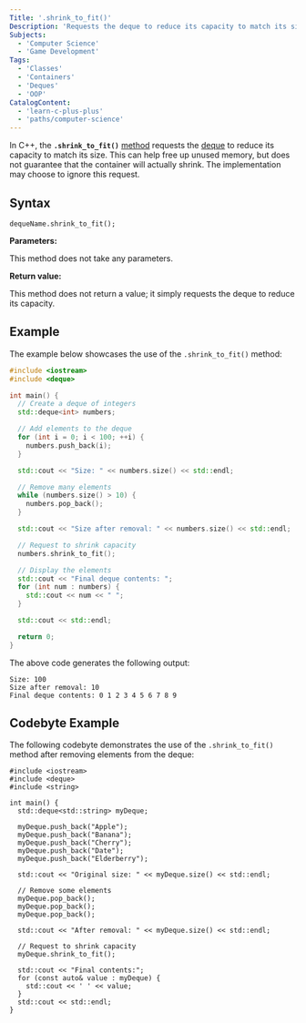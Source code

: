 ```yaml
---
Title: '.shrink_to_fit()'
Description: 'Requests the deque to reduce its capacity to match its size.'
Subjects:
  - 'Computer Science'
  - 'Game Development'
Tags:
  - 'Classes'
  - 'Containers'
  - 'Deques'
  - 'OOP'
CatalogContent:
  - 'learn-c-plus-plus'
  - 'paths/computer-science'
---
```


In C++, the **`.shrink_to_fit()`** [method](https://www.codecademy.com/resources/docs/cpp/methods) requests the [deque](https://www.codecademy.com/resources/docs/python/deque) to reduce its capacity to match its size. This can help free up unused memory, but does not guarantee that the container will actually shrink. The implementation may choose to ignore this request.

## Syntax

```pseudo
dequeName.shrink_to_fit();
```

**Parameters:**

This method does not take any parameters.

**Return value:**

This method does not return a value; it simply requests the deque to reduce its capacity.

## Example

The example below showcases the use of the `.shrink_to_fit()` method:

```cpp
#include <iostream>
#include <deque>

int main() {
  // Create a deque of integers
  std::deque<int> numbers;

  // Add elements to the deque
  for (int i = 0; i < 100; ++i) {
    numbers.push_back(i);
  }

  std::cout << "Size: " << numbers.size() << std::endl;

  // Remove many elements
  while (numbers.size() > 10) {
    numbers.pop_back();
  }

  std::cout << "Size after removal: " << numbers.size() << std::endl;

  // Request to shrink capacity
  numbers.shrink_to_fit();

  // Display the elements
  std::cout << "Final deque contents: ";
  for (int num : numbers) {
    std::cout << num << " ";
  }

  std::cout << std::endl;

  return 0;
}
```

The above code generates the following output:

```shell
Size: 100
Size after removal: 10
Final deque contents: 0 1 2 3 4 5 6 7 8 9
```

## Codebyte Example

The following codebyte demonstrates the use of the `.shrink_to_fit()` method after removing elements from the deque:

```codebyte/cpp
#include <iostream>
#include <deque>
#include <string>

int main() {
  std::deque<std::string> myDeque;

  myDeque.push_back("Apple");
  myDeque.push_back("Banana");
  myDeque.push_back("Cherry");
  myDeque.push_back("Date");
  myDeque.push_back("Elderberry");

  std::cout << "Original size: " << myDeque.size() << std::endl;

  // Remove some elements
  myDeque.pop_back();
  myDeque.pop_back();
  myDeque.pop_back();

  std::cout << "After removal: " << myDeque.size() << std::endl;

  // Request to shrink capacity
  myDeque.shrink_to_fit();

  std::cout << "Final contents:";
  for (const auto& value : myDeque) {
    std::cout << ' ' << value;
  }
  std::cout << std::endl;
}
```
